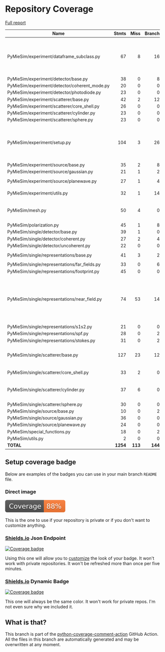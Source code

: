 # Repository Coverage

[Full report](https://htmlpreview.github.io/?https://github.com/MartinPdeS/PyMieSim/blob/python-coverage-comment-action-data/htmlcov/index.html)

| Name                                           |    Stmts |     Miss |   Branch |   BrPart |   Cover |   Missing |
|----------------------------------------------- | -------: | -------: | -------: | -------: | ------: | --------: |
| PyMieSim/experiment/dataframe\_subclass.py     |       67 |        8 |       16 |        3 |     87% |74->77, 87, 200, 210-214, 222-226 |
| PyMieSim/experiment/detector/base.py           |       38 |        0 |        8 |        0 |    100% |           |
| PyMieSim/experiment/detector/coherent\_mode.py |       20 |        0 |        0 |        0 |    100% |           |
| PyMieSim/experiment/detector/photodiode.py     |       23 |        0 |        0 |        0 |    100% |           |
| PyMieSim/experiment/scatterer/base.py          |       42 |        2 |       12 |        2 |     93% |   89, 106 |
| PyMieSim/experiment/scatterer/core\_shell.py   |       26 |        0 |        0 |        0 |    100% |           |
| PyMieSim/experiment/scatterer/cylinder.py      |       23 |        0 |        0 |        0 |    100% |           |
| PyMieSim/experiment/scatterer/sphere.py        |       23 |        0 |        0 |        0 |    100% |           |
| PyMieSim/experiment/setup.py                   |      104 |        3 |       26 |        4 |     95% |299-302, 363->366, 369->373, 378 |
| PyMieSim/experiment/source/base.py             |       35 |        2 |        8 |        2 |     91% |    47, 65 |
| PyMieSim/experiment/source/gaussian.py         |       21 |        1 |        2 |        1 |     91% |        49 |
| PyMieSim/experiment/source/planewave.py        |       27 |        1 |        4 |        2 |     90% |43->46, 60 |
| PyMieSim/experiment/utils.py                   |       32 |        1 |       14 |        2 |     93% |44->50, 58 |
| PyMieSim/mesh.py                               |       50 |        4 |        0 |        0 |     92% |100, 112, 124, 136 |
| PyMieSim/polarization.py                       |       45 |        1 |        8 |        0 |     98% |        87 |
| PyMieSim/single/detector/base.py               |       39 |        1 |        0 |        0 |     97% |        33 |
| PyMieSim/single/detector/coherent.py           |       27 |        2 |        4 |        2 |     87% |    72, 79 |
| PyMieSim/single/detector/uncoherent.py         |       22 |        0 |        0 |        0 |    100% |           |
| PyMieSim/single/representations/base.py        |       41 |        3 |        2 |        1 |     91% | 51, 55-56 |
| PyMieSim/single/representations/far\_fields.py |       33 |        0 |        6 |        0 |    100% |           |
| PyMieSim/single/representations/footprint.py   |       45 |        0 |        0 |        0 |    100% |           |
| PyMieSim/single/representations/near\_field.py |       74 |       53 |       14 |        0 |     24% |66-70, 75-84, 89-91, 112-121, 134-166, 189-237 |
| PyMieSim/single/representations/s1s2.py        |       21 |        0 |        0 |        0 |    100% |           |
| PyMieSim/single/representations/spf.py         |       28 |        0 |        2 |        0 |    100% |           |
| PyMieSim/single/representations/stokes.py      |       31 |        0 |        2 |        0 |    100% |           |
| PyMieSim/single/scatterer/base.py              |      127 |       23 |       12 |        1 |     77% |500-537, 573, 671 |
| PyMieSim/single/scatterer/core\_shell.py       |       33 |        2 |        0 |        0 |     94% |   119-124 |
| PyMieSim/single/scatterer/cylinder.py          |       37 |        6 |        0 |        0 |     84% |73, 77, 81, 85, 107-116 |
| PyMieSim/single/scatterer/sphere.py            |       30 |        0 |        0 |        0 |    100% |           |
| PyMieSim/single/source/base.py                 |       10 |        0 |        2 |        0 |    100% |           |
| PyMieSim/single/source/gaussian.py             |       36 |        0 |        0 |        0 |    100% |           |
| PyMieSim/single/source/planewave.py            |       24 |        0 |        0 |        0 |    100% |           |
| PyMieSim/special\_functions.py                 |       18 |        0 |        2 |        0 |    100% |           |
| PyMieSim/utils.py                              |        2 |        0 |        0 |        0 |    100% |           |
|                                      **TOTAL** | **1254** |  **113** |  **144** |   **20** | **89%** |           |


## Setup coverage badge

Below are examples of the badges you can use in your main branch `README` file.

### Direct image

[![Coverage badge](https://raw.githubusercontent.com/MartinPdeS/PyMieSim/python-coverage-comment-action-data/badge.svg)](https://htmlpreview.github.io/?https://github.com/MartinPdeS/PyMieSim/blob/python-coverage-comment-action-data/htmlcov/index.html)

This is the one to use if your repository is private or if you don't want to customize anything.

### [Shields.io](https://shields.io) Json Endpoint

[![Coverage badge](https://img.shields.io/endpoint?url=https://raw.githubusercontent.com/MartinPdeS/PyMieSim/python-coverage-comment-action-data/endpoint.json)](https://htmlpreview.github.io/?https://github.com/MartinPdeS/PyMieSim/blob/python-coverage-comment-action-data/htmlcov/index.html)

Using this one will allow you to [customize](https://shields.io/endpoint) the look of your badge.
It won't work with private repositories. It won't be refreshed more than once per five minutes.

### [Shields.io](https://shields.io) Dynamic Badge

[![Coverage badge](https://img.shields.io/badge/dynamic/json?color=brightgreen&label=coverage&query=%24.message&url=https%3A%2F%2Fraw.githubusercontent.com%2FMartinPdeS%2FPyMieSim%2Fpython-coverage-comment-action-data%2Fendpoint.json)](https://htmlpreview.github.io/?https://github.com/MartinPdeS/PyMieSim/blob/python-coverage-comment-action-data/htmlcov/index.html)

This one will always be the same color. It won't work for private repos. I'm not even sure why we included it.

## What is that?

This branch is part of the
[python-coverage-comment-action](https://github.com/marketplace/actions/python-coverage-comment)
GitHub Action. All the files in this branch are automatically generated and may be
overwritten at any moment.